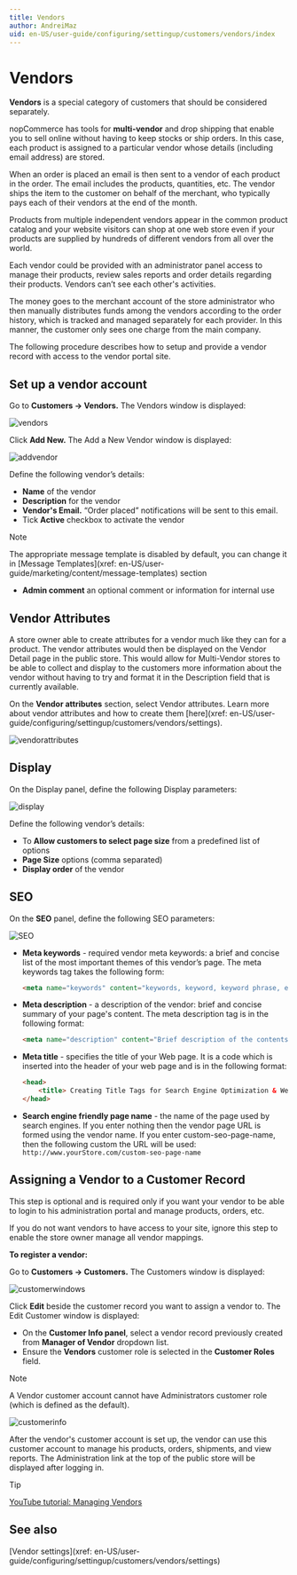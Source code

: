 ```yaml
---
title: Vendors
author: AndreiMaz
uid: en-US/user-guide/configuring/settingup/customers/vendors/index
---
```

# Vendors

**Vendors** is a special category of customers that should be considered separately.

nopCommerce has tools for **multi-vendor** and drop shipping that enable you to sell online without having to keep stocks or ship orders. In this case, each product is assigned to a particular vendor whose details (including email address) are stored.

When an order is placed an email is then sent to a vendor of each product in the order. The email includes the products, quantities, etc. The vendor ships the item to the customer on behalf of the merchant, who typically pays each of their vendors at the end of the month.

Products from multiple independent vendors appear in the common product catalog and your website visitors can shop at one web store even if your products are supplied by hundreds of different vendors from all over the world.

Each vendor could be provided with an administrator panel access to manage their products, review sales reports and order details regarding their products. Vendors can’t see each other's activities.

The money goes to the merchant account of the store administrator who then manually distributes funds among the vendors according to the order history, which is tracked and managed separately for each provider. In this manner, the customer only sees one charge from the main company.

The following procedure describes how to setup and provide a vendor record with access to the vendor portal site.

## Set up a vendor account

Go to **Customers → Vendors.** The Vendors window is displayed:

![vendors](_static/index/vendor1.png)

Click **Add New.** The Add a New Vendor window is displayed:

![addvendor](_static/index/vendor2.png)

Define the following vendor’s details:

* **Name** of the vendor
* **Description** for the vendor
* **Vendor's Email.** “Order placed” notifications will be sent to this email.
* Tick **Active** checkbox to activate the vendor

> [!NOTE]
> The appropriate message template is disabled by default, you can change it in [Message Templates](xref: en-US/user-guide/marketing/content/message-templates) section

* **Admin comment**  an optional comment or information for internal use

## Vendor Attributes

A store owner able to create attributes for a vendor much like they can for a product. The vendor attributes would then be displayed on the Vendor Detail page in the public store. This would allow for Multi-Vendor stores to be able to collect and display to the customers more information about the vendor without having to try and format it in the Description field that is currently available.

On the **Vendor attributes** section, select Vendor attributes. Learn more about vendor attributes and how to create them [here](xref: en-US/user-guide/configuring/settingup/customers/vendors/settings).

![vendorattributes](_static/index/vendor3.PNG)

## Display

On the Display panel, define the following Display parameters:

![display](_static/index/vendor4.png)

Define the following vendor’s details:

* To **Allow customers to select page size** from a predefined list of options
* **Page Size** options (comma separated)
* **Display order** of the vendor

## SEO

On the **SEO** panel, define the following SEO parameters:

![SEO](_static/index/vendor6.png)

* **Meta keywords** - required vendor meta keywords: a brief and concise list of the most important themes of this vendor’s page. The meta keywords tag takes the following      form:

    ```html
    <meta name="keywords" content="keywords, keyword, keyword phrase, etc.">
    ```

* **Meta description** - a description of the vendor: brief and concise summary of your page's content. The meta description tag is in the following format:

    ```html
    <meta name="description" content="Brief description of the contents of your page.">
    ```

* **Meta title** - specifies the title of your Web page. It is a code which is inserted into the header of your web page and is in the following format:

    ```html
    <head>
        <title> Creating Title Tags for Search Engine Optimization & Web Usability</title>
    </head>
    ```

* **Search engine friendly page name** - the name of the page used by search engines. If you enter nothing then the vendor page URL is formed using the vendor name. If you enter custom-seo-page-name, then the following custom the URL will be used: `http://www.yourStore.com/custom-seo-page-name`

## Assigning a Vendor to a Customer Record

This step is optional and is required only if you want your vendor to be able to login to his administration portal and manage products, orders, etc.

If you do not want vendors to have access to your site, ignore this step to enable the store owner manage all vendor mappings.

**To register a vendor:**

Go to **Customers → Customers.** The Customers window is displayed:

![customerwindows](_static/index/vendor7.png)

Click **Edit** beside the customer record you want to assign a vendor to. The Edit Customer window is displayed:

* On the **Customer Info panel**, select a vendor record previously created from **Manager of Vendor** dropdown list.
* Ensure the **Vendors** customer role is selected in the **Customer Roles** field.

> [!NOTE]
> A Vendor customer account cannot have Administrators customer role (which is defined as the default).

![customerinfo](_static/index/vendor8.png)

After the vendor's customer account is set up, the vendor can use this customer account to manage his products, orders, shipments, and view reports. The Administration link at the top of the public store will be displayed after logging in.

> [!TIP]
> [YouTube tutorial: Managing Vendors](https://www.youtube.com/watch?v=MH6r6tqfLF8&list=PLnL_aDfmRHwsbhj621A-RFb1KnzeFxYz4&index=9)

## See also

[Vendor settings](xref: en-US/user-guide/configuring/settingup/customers/vendors/settings)
